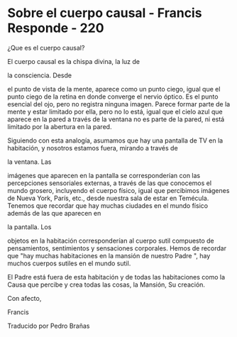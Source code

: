 # Sobre el cuerpo causal - Francis Responde - 220

¿Que es el cuerpo causal? 

El cuerpo causal es la chispa divina, la luz de 

la consciencia. Desde

 el punto de vista de la mente, aparece como un punto ciego, igual que el punto ciego de la retina en donde converge el nervio óptico. Es el punto esencial del ojo, pero no registra ninguna imagen. Parece formar parte de la mente y estar limitado por ella, pero no lo está, igual que el cielo azul que aparece en la pared a través de la ventana no es parte de la pared, ni está limitado por la abertura en la pared. 

Siguiendo con esta analogía, asumamos que hay una pantalla de TV en la habitación, y nosotros estamos fuera, mirando a través de 

la ventana. Las

 imágenes que aparecen en la pantalla se corresponderían con las percepciones sensoriales externas, a través de las que conocemos el mundo grosero, incluyendo el cuerpo físico, igual que percibimos imágenes de Nueva York, París, etc., desde nuestra sala de estar en Temécula. Tenemos que recordar que hay muchas ciudades en el mundo físico además de las que aparecen en 

la pantalla. Los

 objetos en la habitación corresponderían al cuerpo sutil compuesto de pensamientos, sentimientos y sensaciones corporales. Hemos de recordar que "hay muchas habitaciones en la mansión de nuestro Padre ", hay muchos cuerpos sutiles en el mundo sutil.

El Padre está fuera de esta habitación y de todas las habitaciones como la Causa que percibe y crea todas las cosas, la Mansión, Su creación.

Con afecto,

Francis

Traducido por Pedro Brañas


